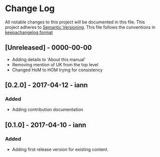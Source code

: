 # Change Log
All notable changes to this project will be documented in this file.
This project adheres to [Semantic Versioning](http://semver.org/).
This file follows the conventions in [keepachangelog format](http://keepachangelog.com/en/0.3.0/)

## [Unreleased] - 0000-00-00
- Adding details to 'About this manual'
- Removing mention of UK from the top level
- Changed HoM to HOM trying for consistency

## [0.2.0] - 2017-04-12 - iann
### Added
- Adding contribution documentation

## [0.1.0] - 2017-04-10 - iann
### Added
- Adding first release version for existing content.
